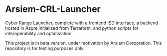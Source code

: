 # Arsiem-CRL-Launcher
Cyber Range Launcher, complete with a frontend ISD interface, a backend hosted in Azure initialized from Terraform, and python scripts for interoperability and optimization.

This project is in beta version, under motivation by Arsiem Corporation. This repository is for testing purposes only.
